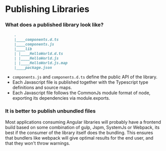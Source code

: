 # Publishing Libraries


### What does a published library look like?
```markdown
    .
    |____components.d.ts
    |____components.js
    |____lib
    | |____HelloWorld.d.ts
    | |____HelloWorld.js
    | |____HelloWorld.js.map
    |____package.json
```
* `components.js` and `components.d.ts` define the public API of the library.
* Each Javascript file is published together with the Typescript type definitions and source maps.  
* Each Javascript file follows the CommonJs module format of node, exporting its dependencies via module.exports. 

### It is better to publish unbundled files
Most applications consuming Angular libraries will probably have a frontend build based on some combination of gulp, Jspm, SystemJs or Webpack, its best if the consumer of the library itself does the bundling. This ensures that bundlers like webpack will give optimal results for the end user, and that they won't throw warnings.
